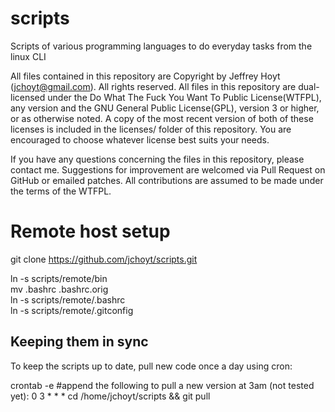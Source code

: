 scripts
=======

Scripts of various programming languages to do everyday tasks from the linux CLI

All files contained in this repository are Copyright by Jeffrey Hoyt (jchoyt@gmail.com). All rights reserved.  All files in this repository are dual-licensed under the Do What The Fuck You Want To Public License(WTFPL), any version and the GNU General Public License(GPL), version 3 or higher, or as otherwise noted. A copy of the most recent version of both of these licenses is included in the licenses/ folder of this repository. You are encouraged to choose whatever license best suits your needs. 

If you have any questions concerning the files in this repository, please contact me.  Suggestions for improvement are welcomed via Pull Request on GitHub or emailed patches. All contributions are assumed to be made under the terms of the WTFPL.

Remote host setup
=================
git clone https://github.com/jchoyt/scripts.git

ln -s scripts/remote/bin                                                                                                                                                                              
mv .bashrc .bashrc.orig                                                                                                                                                                               
ln -s scripts/remote/.bashrc   
ln -s scripts/remote/.gitconfig

Keeping them in sync
--------------------
To keep the scripts up to date, pull new code once a day using cron:

crontab -e
#append the following to pull a new version at 3am (not tested yet):
0 3 * * * cd /home/jchoyt/scripts && git pull
